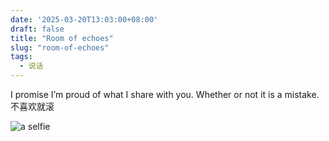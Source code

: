 ```yaml
---
date: '2025-03-20T13:03:00+08:00'
draft: false
title: "Room of echoes"
slug: "room-of-echoes"
tags:
  - 说话
---
```


I promise I’m proud of what I share with you. Whether or not it is a mistake. 不喜欢就滚

![a selfie](https://pic.imgdd.cc/item/67dba517218de299ca935ccb.jpg)
